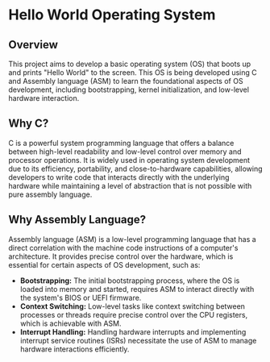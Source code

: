 # Hello World Operating System

## Overview

This project aims to develop a basic operating system (OS) that boots up and prints "Hello World" to the screen. This OS is being developed using C and Assembly language (ASM) to learn the foundational aspects of OS development, including bootstrapping, kernel initialization, and low-level hardware interaction.

## Why C?
C is a powerful system programming language that offers a balance between high-level readability and low-level control over memory and processor operations. It is widely used in operating system development due to its efficiency, portability, and close-to-hardware capabilities, allowing developers to write code that interacts directly with the underlying hardware while maintaining a level of abstraction that is not possible with pure assembly language.

## Why Assembly Language?
Assembly language (ASM) is a low-level programming language that has a direct correlation with the machine code instructions of a computer's architecture. It provides precise control over the hardware, which is essential for certain aspects of OS development, such as:

- **Bootstrapping:** The initial bootstrapping process, where the OS is loaded into memory and started, requires ASM to interact directly with the system's BIOS or UEFI firmware.
- **Context Switching:** Low-level tasks like context switching between processes or threads require precise control over the CPU registers, which is achievable with ASM.
- **Interrupt Handling:** Handling hardware interrupts and implementing interrupt service routines (ISRs) necessitate the use of ASM to manage hardware interactions efficiently.
